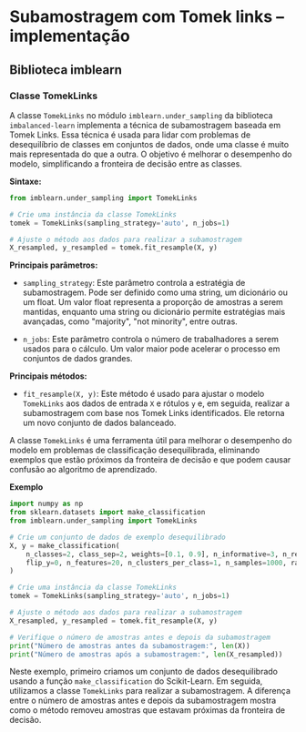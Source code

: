 # Subamostragem com Tomek links – implementação

## Biblioteca imblearn

### Classe TomekLinks

A classe `TomekLinks` no módulo `imblearn.under_sampling` da biblioteca `imbalanced-learn` implementa a técnica de subamostragem baseada em Tomek Links. Essa técnica é usada para lidar com problemas de desequilíbrio de classes em conjuntos de dados, onde uma classe é muito mais representada do que a outra. O objetivo é melhorar o desempenho do modelo, simplificando a fronteira de decisão entre as classes.

**Sintaxe:**

```python
from imblearn.under_sampling import TomekLinks

# Crie uma instância da classe TomekLinks
tomek = TomekLinks(sampling_strategy='auto', n_jobs=1)

# Ajuste o método aos dados para realizar a subamostragem
X_resampled, y_resampled = tomek.fit_resample(X, y)
```

**Principais parâmetros:**

- `sampling_strategy`: Este parâmetro controla a estratégia de subamostragem. Pode ser definido como uma string, um dicionário ou um float. Um valor float representa a proporção de amostras a serem mantidas, enquanto uma string ou dicionário permite estratégias mais avançadas, como "majority", "not minority", entre outras.

- `n_jobs`: Este parâmetro controla o número de trabalhadores a serem usados para o cálculo. Um valor maior pode acelerar o processo em conjuntos de dados grandes.

**Principais métodos:**

- `fit_resample(X, y)`: Este método é usado para ajustar o modelo `TomekLinks` aos dados de entrada `X` e rótulos `y` e, em seguida, realizar a subamostragem com base nos Tomek Links identificados. Ele retorna um novo conjunto de dados balanceado.

A classe `TomekLinks` é uma ferramenta útil para melhorar o desempenho do modelo em problemas de classificação desequilibrada, eliminando exemplos que estão próximos da fronteira de decisão e que podem causar confusão ao algoritmo de aprendizado.

**Exemplo**

```python
import numpy as np
from sklearn.datasets import make_classification
from imblearn.under_sampling import TomekLinks

# Crie um conjunto de dados de exemplo desequilibrado
X, y = make_classification(
    n_classes=2, class_sep=2, weights=[0.1, 0.9], n_informative=3, n_redundant=1,
    flip_y=0, n_features=20, n_clusters_per_class=1, n_samples=1000, random_state=10
)

# Crie uma instância da classe TomekLinks
tomek = TomekLinks(sampling_strategy='auto', n_jobs=1)

# Ajuste o método aos dados para realizar a subamostragem
X_resampled, y_resampled = tomek.fit_resample(X, y)

# Verifique o número de amostras antes e depois da subamostragem
print("Número de amostras antes da subamostragem:", len(X))
print("Número de amostras após a subamostragem:", len(X_resampled))
```

Neste exemplo, primeiro criamos um conjunto de dados desequilibrado usando a função `make_classification` do Scikit-Learn. Em seguida, utilizamos a classe `TomekLinks` para realizar a subamostragem. A diferença entre o número de amostras antes e depois da subamostragem mostra como o método removeu amostras que estavam próximas da fronteira de decisão.